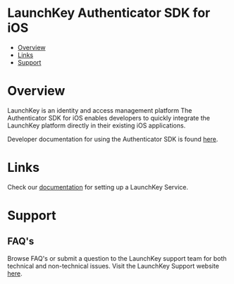 # LaunchKey Authenticator SDK for iOS

* [Overview](#overview)
* [Links](#links)
* [Support](#support)

# <a name="overview"></a>Overview

LaunchKey is an identity and access management platform  The Authenticator SDK for iOS enables developers to quickly integrate
the LaunchKey platform directly in their existing iOS applications.

Developer documentation for using the Authenticator SDK is found [here](https://docs.launchkey.com/authenticator-sdk/integrate-authenticator-sdk-ios-v3.html).

#  <a name="links"></a>Links

Check our [documentation](https://docs.launchkey.com/authenticator-sdk/before-you-begin.html) for setting up
a LaunchKey Service.

#  <a name="support"></a>Support

## FAQ's

Browse FAQ's or submit a question to the LaunchKey support team for both
technical and non-technical issues. Visit the LaunchKey Support website [here](https://www.iovation.com/contact).
